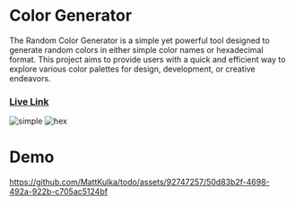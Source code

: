 # Color Generator

The Random Color Generator is a simple yet powerful tool designed 
to generate random colors in either simple color names or hexadecimal format.
This project aims to provide users with a quick and efficient way to explore 
various color palettes for design, development, or creative endeavors.

### [Live Link](https://colorgenerator-lvq8.onrender.com)

![simple](https://github.com/MattKulka/todo/assets/92747257/3f82fa3a-5cf5-4c15-9b17-34788e4305b1)
![hex](https://github.com/MattKulka/todo/assets/92747257/0f8a17fe-1111-418d-a8fd-86a1ae64422b)

# Demo

https://github.com/MattKulka/todo/assets/92747257/50d83b2f-4698-492a-922b-c705ac5124bf
